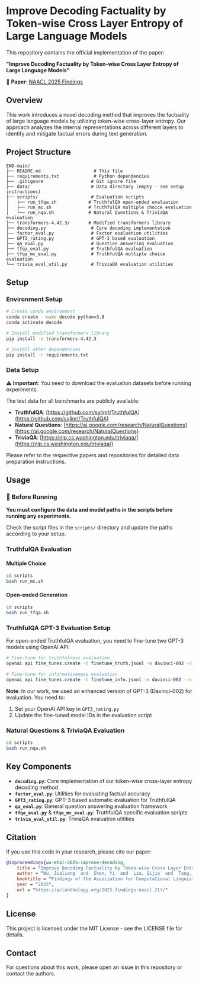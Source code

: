 # Improve Decoding Factuality by Token-wise Cross Layer Entropy of Large Language Models

This repository contains the official implementation of the paper:

**"Improve Decoding Factuality by Token-wise Cross Layer Entropy of Large Language Models"**

📄 **Paper**: [NAACL 2025 Findings](https://aclanthology.org/2025.findings-naacl.217.pdf)

## Overview

This work introduces a novel decoding method that improves the factuality of large language models by utilizing token-wise cross-layer entropy. Our approach analyzes the internal representations across different layers to identify and mitigate factual errors during text generation.

## Project Structure

```
END-main/
├── README.md                    # This file
├── requirements.txt             # Python dependencies
├── .gitignore                  # Git ignore file
├── data/                       # Data directory (empty - see setup instructions)
├── scripts/                    # Evaluation scripts
│   ├── run_tfqa.sh            # TruthfulQA open-ended evaluation
│   ├── run_mc.sh              # TruthfulQA multiple choice evaluation  
│   └── run_nqa.sh             # Natural Questions & TriviaQA evaluation
├── transformers-4.42.3/       # Modified transformers library
├── decoding.py                 # Core decoding implementation
├── factor_eval.py              # Factor evaluation utilities
├── GPT3_rating.py              # GPT-3 based evaluation
├── qa_eval.py                  # Question answering evaluation
├── tfqa_eval.py                # TruthfulQA evaluation
├── tfqa_mc_eval.py             # TruthfulQA multiple choice evaluation
└── trivia_eval_util.py         # TriviaQA evaluation utilities
```

## Setup

### Environment Setup

```bash
# Create conda environment
conda create --name decode python=3.8
conda activate decode

# Install modified transformers library
pip install -e transformers-4.42.3

# Install other dependencies
pip install -r requirements.txt
```

### Data Setup

⚠️ **Important**: You need to download the evaluation datasets before running experiments.

The test data for all benchmarks are publicly available:
- **TruthfulQA**: [https://github.com/sylinrl/TruthfulQA](https://github.com/sylinrl/TruthfulQA)
- **Natural Questions**: [https://ai.google.com/research/NaturalQuestions](https://ai.google.com/research/NaturalQuestions)
- **TriviaQA**: [https://nlp.cs.washington.edu/triviaqa/](https://nlp.cs.washington.edu/triviaqa/)

Please refer to the respective papers and repositories for detailed data preparation instructions.

## Usage

### 🔧 Before Running

**You must configure the data and model paths in the scripts before running any experiments.**

Check the script files in the `scripts/` directory and update the paths according to your setup.

### TruthfulQA Evaluation

#### Multiple Choice

```bash
cd scripts
bash run_mc.sh
```

#### Open-ended Generation

```bash
cd scripts
bash run_tfqa.sh
```

### TruthfulQA GPT-3 Evaluation Setup

For open-ended TruthfulQA evaluation, you need to fine-tune two GPT-3 models using OpenAI API:

```bash
# Fine-tune for truthfulness evaluation
openai api fine_tunes.create -t finetune_truth.jsonl -m davinci-002 -n_epochs 5 --batch_size 21 --learning_rate_multiplier 0.1

# Fine-tune for informativeness evaluation  
openai api fine_tunes.create -t finetune_info.jsonl -m davinci-002 --n_epochs 5 --batch_size 21 --learning_rate_multiplier 0.1
```

**Note**: In our work, we used an enhanced version of GPT-3 (Davinci-002) for evaluation. You need to:
1. Set your OpenAI API key in `GPT3_rating.py`
2. Update the fine-tuned model IDs in the evaluation script

### Natural Questions & TriviaQA Evaluation

```bash
cd scripts
bash run_nqa.sh
```

## Key Components

- **`decoding.py`**: Core implementation of our token-wise cross-layer entropy decoding method
- **`factor_eval.py`**: Utilities for evaluating factual accuracy
- **`GPT3_rating.py`**: GPT-3 based automatic evaluation for TruthfulQA
- **`qa_eval.py`**: General question answering evaluation framework
- **`tfqa_eval.py`** & **`tfqa_mc_eval.py`**: TruthfulQA specific evaluation scripts
- **`trivia_eval_util.py`**: TriviaQA evaluation utilities

## Citation

If you use this code in your research, please cite our paper:

```bibtex
@inproceedings{wu-etal-2025-improve-decoding,
    title = "Improve Decoding Factuality by Token-wise Cross Layer Entropy of Large Language Models",
    author = "Wu, Jialiang  and  Shen, Yi  and  Liu, Sijia  and  Tang, Yi  and  Song, Sen  and  Wang, Xiaoyi  and  Cai, Longjun",
    booktitle = "Findings of the Association for Computational Linguistics: NAACL 2025",
    year = "2025",
    url = "https://aclanthology.org/2025.findings-naacl.217/"
}
```

## License

This project is licensed under the MIT License - see the LICENSE file for details.

## Contact

For questions about this work, please open an issue in this repository or contact the authors.

